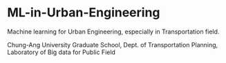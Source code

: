 # ML-in-Urban-Engineering
Machine learning for Urban Engineering, especially in Transportation field.

Chung-Ang University Graduate School, Dept. of Transportation Planning, Laboratory of Big data for Public Field
